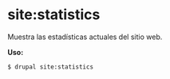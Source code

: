 # site:statistics
Muestra las estadísticas actuales del sitio web.

**Uso:**
```
$ drupal site:statistics 
```
